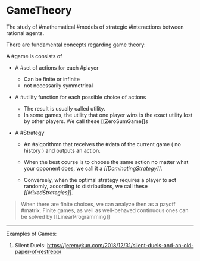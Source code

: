 # GameTheory

The study of #mathematical #models of strategic #interactions between rational agents.

There are fundamental concepts regarding game theory:

A #game is consists of

* A #set of actions for each #player
  * Can be finite or infinite
  * not necessarily symmetrical
* A #utility function for each possible choice of actions
  * The result is usually called utility.
  * In some games, the utility that one player wins is the exact utility lost by other players. We call these [[ZeroSumGame]]s

* A #Strategy
  * An #algorithmn that receives the #data of the current game ( no history ) and outputs an action.

  * When the best course is to choose the same action no matter what your opponent does, we call it a *[[DominatingStrategy]]*.

  * Conversely, when the optimal strategy requires a player to act randomly, according to distributions, we call these *[[MixedStrategies]]*.

> When there are finite choices, we can analyze then as a payoff #matrix.
> Finite games, as well as well-behaved continuous ones can be solved by [[LinearProgramming]]



___

Examples of Games:

1. Silent Duels: <https://jeremykun.com/2018/12/31/silent-duels-and-an-old-paper-of-restrepo/>
